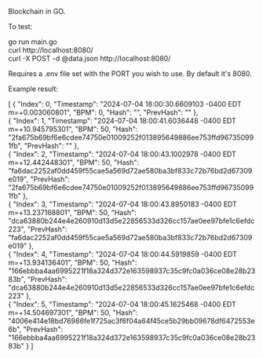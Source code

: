 Blockchain in GO.

To test:

go run main.go
<br/> 
curl http://localhost:8080/
<br/>
curl -X POST -d @data.json http://localhost:8080/


Requires a .env file set with the PORT you wish to use. By default it's 8080.


Example result:

[
 {
  "Index": 0,
  "Timestamp": "2024-07-04 18:00:30.6609103 -0400 EDT m=+0.003060801",
  "BPM": 0,
  "Hash": "",
  "PrevHash": ""
 },
 <br/> 
 {
  "Index": 1,
  "Timestamp": "2024-07-04 18:00:41.6036448 -0400 EDT m=+10.945795301",
  "BPM": 50,
  "Hash": "2fa675b69bf6e6cdee74750e01009252f013895649886ee753ffd967350991fb",
  "PrevHash": ""
 },
 <br/> 
 {
  "Index": 2,
  "Timestamp": "2024-07-04 18:00:43.1002978 -0400 EDT m=+12.442448301",
  "BPM": 50,
  "Hash": "fa6dac2252af0dd459f55cae5a569d72ae580ba3bf833c72b76bd2d67309e019",
  "PrevHash": "2fa675b69bf6e6cdee74750e01009252f013895649886ee753ffd967350991fb"
 },
 <br/> 
 {
  "Index": 3,
  "Timestamp": "2024-07-04 18:00:43.8950183 -0400 EDT m=+13.237168801",
  "BPM": 50,
  "Hash": "dca63880b244e4e260910d13d5e22856533d326cc157ae0ee97bfe1c6efdc223",
  "PrevHash": "fa6dac2252af0dd459f55cae5a569d72ae580ba3bf833c72b76bd2d67309e019"
 },
 <br/> 
 {
  "Index": 4,
  "Timestamp": "2024-07-04 18:00:44.5919859 -0400 EDT m=+13.934136401",
  "BPM": 50,
  "Hash": "166ebbba4aa6995221f18a324d372e163598937c35c9fc0a036ce08e28b2383b",
  "PrevHash": "dca63880b244e4e260910d13d5e22856533d326cc157ae0ee97bfe1c6efdc223"
 },
 <br/> 
 {
  "Index": 5,
  "Timestamp": "2024-07-04 18:00:45.1625468 -0400 EDT m=+14.504697301",
  "BPM": 50,
  "Hash": "4006e414e18bd76986fe1f725ac3f6f04a64f45ce5b29bb09678df6472553e6b",
  "PrevHash": "166ebbba4aa6995221f18a324d372e163598937c35c9fc0a036ce08e28b2383b"
 }
]
